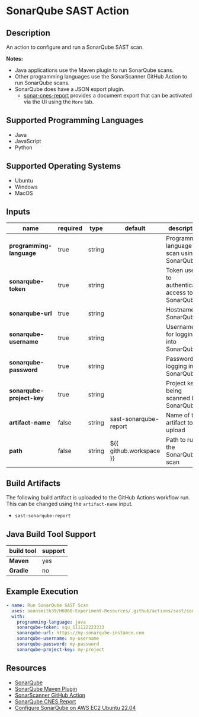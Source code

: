 # SonarQube SAST Action

## Description

An action to configure and run a SonarQube SAST scan.

**Notes:**
- Java applications use the Maven plugin to run SonarQube scans.
- Other programming languages use the SonarScanner GitHub Action to run SonarQube scans.
- SonarQube does have a JSON export plugin. 
  - [sonar-cnes-report](https://github.com/cnescatlab/sonar-cnes-report) provides a document export that can be activated via the UI using the `More` tab.

## Supported Programming Languages

- Java
- JavaScript
- Python

## Supported Operating Systems

- Ubuntu
- Windows
- MacOS

## Inputs

| name                      | required | type   | default                 | description                                    |
|---------------------------|----------|--------|-------------------------|------------------------------------------------|
| **programming-language**  | true     | string |                         | Programming language to scan using SonarQube   |
| **sonarqube-token**       | true     | string |                         | Token used to authenticate access to SonarQube |
| **sonarqube-url**         | true     | string |                         | Hostname of SonarQube                          |
| **sonarqube-username**    | true     | string |                         | Username for logging into SonarQube            |
| **sonarqube-password**    | true     | string |                         | Password for logging into SonarQube            |
| **sonarqube-project-key** | true     | string |                         | Project key being scanned by SonarQube         |
| **artifact-name**         | false    | string | sast-sonarqube-report   | Name of the artifact to upload                 |
| **path**                  | false    | string | ${{ github.workspace }} | Path to run the SonarQube scan                 |

## Build Artifacts

The following build artifact is uploaded to the GitHub Actions workflow run. This can be changed using the `artifact-name` input.
- `sast-sonarqube-report`

## Java Build Tool Support

| build tool | support | 
|------------|---------|
| **Maven**  | yes     |
| **Gradle** | no      |

## Example Execution

```yaml
- name: Run SonarQube SAST Scan
  uses: seansmith39/H6060-Experiment-Resources/.github/actions/sast/sonarqube@main
  with:
    programming-language: java
    sonarqube-token: squ_111122223333
    sonarqube-url: https://my-sonarqube-instance.com
    sonarqube-username: my-username
    sonarqube-password: my-password
    sonarqube-project-key: my-project
```

## Resources

- [SonarQube](https://www.sonarqube.org/)
- [SonarQube Maven Plugin](https://docs.sonarqube.org/latest/analysis/scan/sonarscanner-for-maven/)
- [SonarScanner GitHub Action](https://github.com/marketplace/actions/official-sonarqube-scan)
- [SonarQube CNES Report](https://github.com/cnescatlab/sonar-cnes-report)
- [Configure SonarQube on AWS EC2 Ubuntu 22.04](https://medium.com/@deshdeepakdhobi/how-to-install-and-configure-sonarqube-on-aws-ec2-ubuntu-22-04-c89a3f1c2447)
